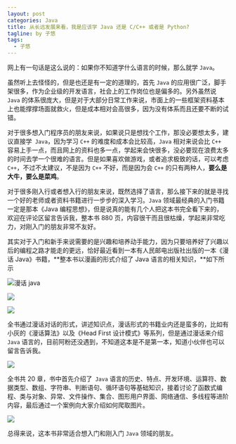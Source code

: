 ```yaml
---
layout: post
categories: Java
title: 从长远发展来看，我是应该学 Java 还是 C/C++ 或者是 Python?
tagline: by 子悠
tags: 
  - 子悠
---
```


网上有一句话是这么说的：如果你不知道学什么语言的时候，那么就学 `Java`。

<!--more-->

虽然听上去怪怪的，但是也还是有一定的道理的，首先 `Java` 的应用很广泛，脚手架很多，作为企业级的开发语言，社会上的工作岗位也是偏多的。另外虽然说`Java` 的体系很庞大，但是对于大部分日常工作来说，市面上的一些框架资料基本上也能撑撑场面就救火，但是成本相对会高很多，因为没有体系而且还要不断的试错。

对于很多想入门程序员的朋友来说，如果说只是想找个工作，那没必要想太多，建议直接学` Java`，因为学习 `C++` 的难度和成本会比较高，`Java` 相对来说会比 `C++` 容易上手一点，而且网上的资料也多一点，学起来会快很多，没必要现在浪费太多的时间去学一个很难的语言。但是如果喜欢做游戏，或者追求极致的话，可以考虑 `C++`，不过不太建议，不是因为 `C++` 不好，而是因为会 `C++` 的只有两种人，**要么是大牛，要么是菜鸡**。

对于很多刚入行或者想入行的朋友来说，既然选择了语言，那么接下来的就是寻找一个好的老师或者资料书籍进行一步步的深入学习。`Java` 领域最经典的入门书籍一定是那本《Java 编程思想》，但是说真的能有几个人把这本书完全看下来的，欢迎在评论区留言告诉我，整本书 880 页，内容很干而且很枯燥，学起来非常吃力，对刚入门的朋友非常不友好。

其实对于入门和新手来说需要的是兴趣和培养动手能力，因为只要培养好了兴趣以后的编程之路才能走的更远，恰好最近看到一本有人民邮电出版社出版的一本《漫话 Java》书籍，**整本书以漫画的形式介绍了 Java 语言的相关知识，**如下所示

![漫话 java](https://tva1.sinaimg.cn/large/e6c9d24egy1h313ygndipj20t90y7gp7.jpg)

![](https://tva1.sinaimg.cn/large/e6c9d24egy1h313yn02zmj20rx11otiz.jpg)

![](https://tva1.sinaimg.cn/large/e6c9d24egy1h313ysbyy4j20u010cgqe.jpg)

全书通过漫话对话的形式，讲述知识点，漫话形式的书籍业内还是蛮多的，比如有小灰的《漫话算法》以及《Head First 设计模式》等系列，但是通过漫话来介绍 `Java` 语言的，目前阿粉还没遇到，不知道这本是不是第一本，知道小伙伴也可以留言告诉我。

![](https://tva1.sinaimg.cn/large/e6c9d24egy1h313yyjlyvj20u013vteb.jpg)

全书共 20 章，书中首先介绍了` Java` 语言的历史、特点、开发环境、运算符、数据类型、数组、字符串、判断语句、循环语句等基础知识，接着讨论了函数式编程、类与对象、异常、文件操作、集合、图形用户界面、网络通信、多线程等进阶内容，最后通过一个案例向大家介绍如何爬取图片。

![](https://tva1.sinaimg.cn/large/e6c9d24egy1h313z2p5kjj20u00kfdjw.jpg)



总得来说，这本书非常适合想入门和刚入门 `Java` 领域的朋友。
